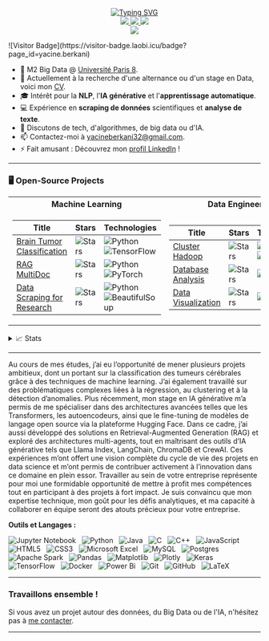 <p align="center">
<a href="https://github.com/YacineBerkani">
    <img src="https://readme-typing-svg.demolab.com?font=Georgia&size=18&duration=2000&pause=100&multiline=true&width=500&height=80&lines=Yacine+Berkani;M2+Big+Data+%7C+Research+%7C+Software+Engineer;NLP+%7C+Machine+Learning+%7C+AI+Research" alt="Typing SVG" />
</a>
<br/>

<a href="https://www.linkedin.com/in/yacine-berkani-a66189244/">
    <img src="https://img.shields.io/badge/-Linkedin-blue?style=flat-square&logo=linkedin">
</a>
<a href="mailto:yacineberkani32@gmail.com">
    <img src="https://img.shields.io/badge/-Email-red?style=flat-square&logo=gmail&logoColor=white">
</a>

</a>  
<a href="https://github.com/yacineberkani/MonCV/blob/main/BERKANIcv.pdf">
    <img src="https://img.shields.io/badge/PDF-CV-red?style=flat-square&logo=adobe">
</a>  

<br/> 

<a href="https://github.com/YacineBerkani">
    <img src="https://github-stats-alpha.vercel.app/api?username=YacineBerkani&cc=22272e&tc=37BCF6&ic=fff&bc=0000">
</a>

</p>
![Visitor Badge](https://visitor-badge.laobi.icu/badge?page_id=yacine.berkani)

* 📖 M2 Big Data @ [Université Paris 8](https://www.univ-paris8.fr).
* 🔭 Actuellement à la recherche d'une alternance ou d'un stage en Data, voici mon [CV](https://github.com/yacineberkani/MonCV/blob/main/BERKANIcv.pdf).
* 🎓 Intérêt pour la **NLP**, l'**IA générative** et l'**apprentissage automatique**.
* 💻 Expérience en **scraping de données** scientifiques et **analyse de texte**.
* 💬 Discutons de tech, d'algorithmes, de big data ou d'IA.
* 📫 Contactez-moi à yacineberkani32@gmail.com.
* ⚡ Fait amusant : Découvrez mon [profil LinkedIn](https://www.linkedin.com/in/yacine-berkani-a66189244/) !

---

### 🖥️ Open-Source Projects

<table>
<tr><th>Machine Learning</th><th>Data Engineering</th></tr>
<tr><td>

| Title | Stars | Technologies |
|-------|-------|--------------|
| [Brain Tumor Classification](https://github.com/yacineberkani/Detection_de_Tumeurs) | <img alt="Stars" src="https://img.shields.io/github/stars/YacineBerkani/Brain-Tumor-Classification?style=flat-square&labelColor=black"/> | ![Python](https://img.shields.io/badge/Python-black?style=flat-square&logo=python) ![TensorFlow](https://img.shields.io/badge/TensorFlow-black?style=flat-square&logo=tensorflow) |
| [RAG MultiDoc](https://github.com/yacineberkani/Rag_multidoc) | <img alt="Stars" src="https://img.shields.io/github/stars/YacineBerkani/Anomaly-Detection?style=flat-square&labelColor=black"/> | ![Python](https://img.shields.io/badge/Python-black?style=flat-square&logo=python) ![PyTorch](https://img.shields.io/badge/PyTorch-black?style=flat-square&logo=pytorch) |
| [Data Scraping for Research](https://github.com/yacineberkani/Scraper_Project) | <img alt="Stars" src="https://img.shields.io/github/stars/YacineBerkani/Data-Scraping-Research?style=flat-square&labelColor=black"/> | ![Python](https://img.shields.io/badge/Python-black?style=flat-square&logo=python) ![BeautifulSoup](https://img.shields.io/badge/BeautifulSoup-black?style=flat-square&logo=beautifulsoup) |

</td><td>

| Title | Stars | Technologies |
|-------|-------|--------------|
| [Cluster Hadoop](https://github.com/yacineberkani/projet-Big-data-Hadoop) | <img alt="Stars" src="https://img.shields.io/github/stars/YacineBerkani/ETL-Pipeline-Spark?style=flat-square&labelColor=black"/> | ![Spark](https://img.shields.io/badge/Spark-black?style=flat-square&logo=apachespark) ![PySpark](https://img.shields.io/badge/PySpark-black?style=flat-square&logo=python) |
| [Database Analysis](https://github.com/yacineberkani/projet-Big-data-Hadoop/blob/main/projet.hql) | <img alt="Stars" src="https://img.shields.io/github/stars/YacineBerkani/Database-Analysis?style=flat-square&labelColor=black"/> | ![SQL](https://img.shields.io/badge/SQL-black?style=flat-square&logo=mysql) |
| [Data Visualization](https://github.com/yacineberkani/projet-Big-data-Hadoop/blob/main/projet%20copy.ipynb) | <img alt="Stars" src="https://img.shields.io/github/stars/YacineBerkani/Data-Visualization?style=flat-square&labelColor=black"/> | ![Matplotlib](https://img.shields.io/badge/Matplotlib-black?style=flat-square&logo=python) |

</td></tr> 
</table>

<details>
<summary>📈 Stats</summary>
<br>
My Github Stats

![](http://github-profile-summary-cards.vercel.app/api/cards/profile-details?username=YacineBerkani&theme=dracula) 

![](http://github-profile-summary-cards.vercel.app/api/cards/repos-per-language?username=YacineBerkani&theme=dracula) 
![](http://github-profile-summary-cards.vercel.app/api/cards/most-commit-language?username=YacineBerkani&theme=dracula)

</details>





---

Au cours de mes études, j’ai eu l’opportunité de mener plusieurs projets ambitieux, dont un portant sur la classification des tumeurs cérébrales grâce à des techniques de machine learning. J’ai également travaillé sur des problématiques complexes liées à la régression, au clustering et à la détection d’anomalies. Plus récemment, mon stage en IA générative m’a permis de me spécialiser dans des architectures avancées telles que les Transformers, les autoencodeurs, ainsi que le fine-tuning de modèles de langage open source via la plateforme Hugging Face.
Dans ce cadre, j’ai aussi développé des solutions en Retrieval-Augmented Generation (RAG) et exploré des architectures multi-agents, tout en maîtrisant des outils d’IA générative tels que Llama Index, LangChain, ChromaDB et CrewAI. Ces expériences m’ont offert une vision complète du cycle de vie des projets en data science et m’ont permis de contribuer activement à l’innovation dans ce domaine en plein essor.
Travailler au sein de votre entreprise représente pour moi une formidable opportunité de mettre à profit mes compétences tout en participant à des projets à fort impact. Je suis convaincu que mon expertise technique, mon goût pour les défis analytiques, et ma capacité à collaborer en équipe seront des atouts précieux pour votre entreprise.

**Outils et Langages :**

![Jupyter Notebook](https://img.shields.io/badge/jupyter-%23FA0F00.svg?style=for-the-badge&logo=jupyter&logoColor=white)&nbsp;&nbsp;
![Python](https://img.shields.io/badge/python-3670A0?style=for-the-badge&logo=python&logoColor=ffdd54)&nbsp;&nbsp;
![Java](https://img.shields.io/badge/java-%23ED8B00.svg?style=for-the-badge&logo=openjdk&logoColor=white)&nbsp;&nbsp;
![C](https://img.shields.io/badge/c-%2300599C.svg?style=for-the-badge&logo=c&logoColor=white)&nbsp;&nbsp;
![C++](https://img.shields.io/badge/c++-%2300599C.svg?style=for-the-badge&logo=c%2B%2B&logoColor=white)&nbsp;&nbsp;
![JavaScript](https://img.shields.io/badge/javascript-%23323330.svg?style=for-the-badge&logo=javascript&logoColor=%23F7DF1E)&nbsp;&nbsp;
![HTML5](https://img.shields.io/badge/html5-%23E34F26.svg?style=for-the-badge&logo=html5&logoColor=white)&nbsp;&nbsp;
![CSS3](https://img.shields.io/badge/css3-%231572B6.svg?style=for-the-badge&logo=css3&logoColor=white)&nbsp;&nbsp;
![Microsoft Excel](https://img.shields.io/badge/Microsoft_Excel-217346?style=for-the-badge&logo=microsoft-excel&logoColor=white)&nbsp;&nbsp;
![MySQL](https://img.shields.io/badge/mysql-%2300f.svg?style=for-the-badge&logo=mysql&logoColor=white)&nbsp;&nbsp;
![Postgres](https://img.shields.io/badge/postgres-%23316192.svg?style=for-the-badge&logo=postgresql&logoColor=white)&nbsp;&nbsp;
![Apache Spark](https://img.shields.io/badge/Apache%20Spark-FDEE21?style=flat-square&logo=apachespark&logoColor=black)&nbsp;&nbsp;
![Pandas](https://img.shields.io/badge/pandas-%23150458.svg?style=for-the-badge&logo=pandas&logoColor=white)&nbsp;&nbsp;
![Matplotlib](https://img.shields.io/badge/Matplotlib-%23ffffff.svg?style=for-the-badge&logo=Matplotlib&logoColor=black)&nbsp;&nbsp;
![Plotly](https://img.shields.io/badge/Plotly-%233F4F75.svg?style=for-the-badge&logo=plotly&logoColor=white)&nbsp;&nbsp;
![Keras](https://img.shields.io/badge/Keras-%23D00000.svg?style=for-the-badge&logo=Keras&logoColor=white)&nbsp;&nbsp;
![TensorFlow](https://img.shields.io/badge/TensorFlow-%23FF6F00.svg?style=for-the-badge&logo=TensorFlow&logoColor=white)&nbsp;&nbsp;
![Docker](https://img.shields.io/badge/docker-%230db7ed.svg?style=for-the-badge&logo=docker&logoColor=white)&nbsp;&nbsp;
![Power Bi](https://img.shields.io/badge/power_bi-F2C811?style=for-the-badge&logo=powerbi&logoColor=black)&nbsp;&nbsp;
![Git](https://img.shields.io/badge/git-%23F05033.svg?style=for-the-badge&logo=git&logoColor=white)&nbsp;&nbsp;
![GitHub](https://img.shields.io/badge/github-%23121011.svg?style=for-the-badge&logo=github&logoColor=white)&nbsp;&nbsp;
![LaTeX](https://img.shields.io/badge/latex-%23008080.svg?style=for-the-badge&logo=latex&logoColor=white)&nbsp;&nbsp;

---

### Travaillons ensemble !

Si vous avez un projet autour des données, du Big Data ou de l'IA, n'hésitez pas à [me contacter](mailto:yacineberkani32@gmail.com).

---
